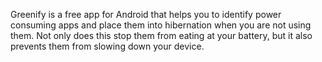 Greenify is a free app for Android that helps you to identify power consuming apps and place them into hibernation when you are not using them. Not only does this stop them from eating at your battery, but it also prevents them from slowing down your device.
